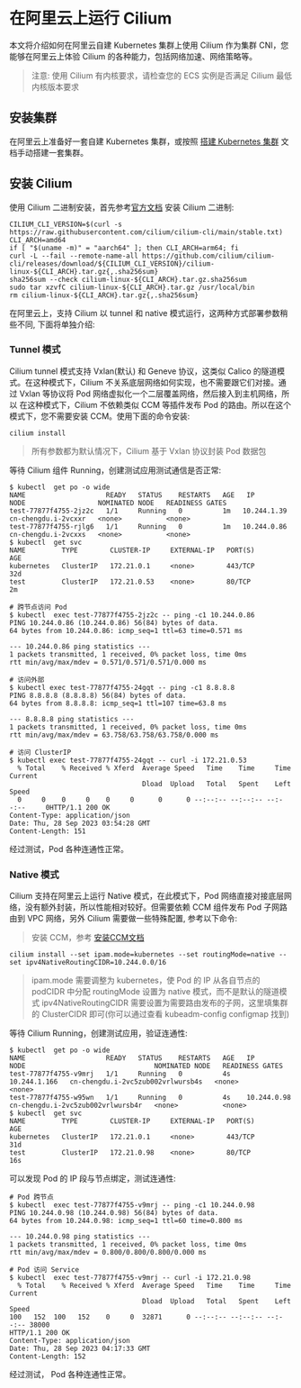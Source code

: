# 在阿里云上运行 Cilium

本文将介绍如何在阿里云自建 Kubernetes 集群上使用 Cilium 作为集群 CNI，您能够在阿里云上体验 Cilium 的各种能力，包括网络加速、网络策略等。

> 注意: 使用 Cilium 有内核要求，请检查您的 ECS 实例是否满足 Cilium 最低内核版本要求

## 安装集群

在阿里云上准备好一套自建 Kubernetes 集群，或按照 [搭建 Kubernetes 集群](usage.md#搭建Kubernetes集群) 文档手动搭建一套集群。

## 安装 Cilium

使用 Cilium 二进制安装，首先参考[官方文档](https://docs.cilium.io/en/stable/gettingstarted/k8s-install-default/) 安装 Cilium 二进制:

```shell
CILIUM_CLI_VERSION=$(curl -s https://raw.githubusercontent.com/cilium/cilium-cli/main/stable.txt)
CLI_ARCH=amd64
if [ "$(uname -m)" = "aarch64" ]; then CLI_ARCH=arm64; fi
curl -L --fail --remote-name-all https://github.com/cilium/cilium-cli/releases/download/${CILIUM_CLI_VERSION}/cilium-linux-${CLI_ARCH}.tar.gz{,.sha256sum}
sha256sum --check cilium-linux-${CLI_ARCH}.tar.gz.sha256sum
sudo tar xzvfC cilium-linux-${CLI_ARCH}.tar.gz /usr/local/bin
rm cilium-linux-${CLI_ARCH}.tar.gz{,.sha256sum}
```

在阿里云上，支持 Cilium 以 tunnel 和 native 模式运行，这两种方式部署参数稍些不同, 下面将单独介绍:

### Tunnel 模式

Cilium tunnel 模式支持 Vxlan(默认) 和 Geneve 协议，这类似 Calico 的隧道模式。在这种模式下，Cilium 不关系底层网络如何实现，也不需要跟它们对接。通过 Vxlan 等协议将 Pod 网络虚拟化一个二层覆盖网络，然后接入到主机网络，所以
在这种模式下，Cilium 不依赖类似 CCM 等插件发布 Pod 的路由。所以在这个模式下，您不需要安装 CCM。使用下面的命令安装:

```shell
cilium install 
```

> 所有参数都为默认情况下，Cilium 基于 Vxlan 协议封装 Pod 数据包

等待 Cilium 组件 Running，创建测试应用测试通信是否正常:

```shell
$ kubectl  get po -o wide
NAME                    READY   STATUS    RESTARTS   AGE   IP               NODE                  NOMINATED NODE   READINESS GATES
test-77877f4755-2jz2c   1/1     Running   0          1m   10.244.1.39       cn-chengdu.i-2vcxxr   <none>           <none>
test-77877f4755-rjlg6   1/1     Running   0          1m   10.244.0.86     cn-chengdu.i-2vcxxs   <none>           <none>
$ kubectl  get svc
NAME         TYPE        CLUSTER-IP     EXTERNAL-IP   PORT(S)        AGE
kubernetes   ClusterIP   172.21.0.1     <none>        443/TCP        32d
test         ClusterIP   172.21.0.53    <none>        80/TCP         2m

# 跨节点访问 Pod
$ kubectl  exec test-77877f4755-2jz2c -- ping -c1 10.244.0.86
PING 10.244.0.86 (10.244.0.86) 56(84) bytes of data.
64 bytes from 10.244.0.86: icmp_seq=1 ttl=63 time=0.571 ms

--- 10.244.0.86 ping statistics ---
1 packets transmitted, 1 received, 0% packet loss, time 0ms
rtt min/avg/max/mdev = 0.571/0.571/0.571/0.000 ms

# 访问外部
$ kubectl exec test-77877f4755-24gqt -- ping -c1 8.8.8.8
PING 8.8.8.8 (8.8.8.8) 56(84) bytes of data.
64 bytes from 8.8.8.8: icmp_seq=1 ttl=107 time=63.8 ms

--- 8.8.8.8 ping statistics ---
1 packets transmitted, 1 received, 0% packet loss, time 0ms
rtt min/avg/max/mdev = 63.758/63.758/63.758/0.000 ms

# 访问 ClusterIP
$ kubectl exec test-77877f4755-24gqt -- curl -i 172.21.0.53
  % Total    % Received % Xferd  Average Speed   Time    Time     Time  Current
                                 Dload  Upload   Total   Spent    Left  Speed
  0     0    0     0    0     0      0      0 --:--:-- --:--:-- --:--:--     0HTTP/1.1 200 OK
Content-Type: application/json
Date: Thu, 28 Sep 2023 03:54:28 GMT
Content-Length: 151
```

经过测试，Pod 各种连通性正常。

### Native 模式

Cilium 支持在阿里云上运行 Native 模式，在此模式下，Pod 网络直接对接底层网络，没有额外封装，所以性能相对较好。但需要依赖 CCM 组件发布 Pod 子网路由到 VPC 网络，另外 Cilium 需要做一些特殊配置, 参考以下命令:

> 安装 CCM，参考 [安装CCM文档](usage.md#安装CCM组件，发布VPC路由)

```shell
cilium install --set ipam.mode=kubernetes --set routingMode=native --set ipv4NativeRoutingCIDR=10.244.0.0/16 
```

> ipam.mode 需要调整为 kubernetes，使 Pod 的 IP 从各自节点的 podCIDR 中分配
> routingMode 设置为 native 模式，而不是默认的隧道模式
> ipv4NativeRoutingCIDR 需要设置为需要路由发布的子网，这里填集群的 ClusterCIDR 即可(你可以通过查看 kubeadm-config configmap 找到)

等待 Cilium Running，创建测试应用，验证连通性:

```shell
$ kubectl  get po -o wide
NAME                    READY   STATUS    RESTARTS   AGE   IP             NODE                                NOMINATED NODE   READINESS GATES
test-77877f4755-v9mrj   1/1     Running   0          4s    10.244.1.166   cn-chengdu.i-2vc5zub002vrlwursb4s   <none>           <none>
test-77877f4755-w95wn   1/1     Running   0          4s    10.244.0.98    cn-chengdu.i-2vc5zub002vrlwursb4r   <none>           <none>
$ kubectl  get svc
NAME         TYPE        CLUSTER-IP     EXTERNAL-IP   PORT(S)        AGE
kubernetes   ClusterIP   172.21.0.1     <none>        443/TCP        31d
test         ClusterIP   172.21.0.98    <none>        80/TCP         16s
```

可以发现 Pod 的 IP 段与节点绑定，测试连通性:

```shell
# Pod 跨节点
$ kubectl  exec test-77877f4755-v9mrj -- ping -c1 10.244.0.98
PING 10.244.0.98 (10.244.0.98) 56(84) bytes of data.
64 bytes from 10.244.0.98: icmp_seq=1 ttl=60 time=0.800 ms

--- 10.244.0.98 ping statistics ---
1 packets transmitted, 1 received, 0% packet loss, time 0ms
rtt min/avg/max/mdev = 0.800/0.800/0.800/0.000 ms

# Pod 访问 Service
$ kubectl  exec test-77877f4755-v9mrj -- curl -i 172.21.0.98
  % Total    % Received % Xferd  Average Speed   Time    Time     Time  Current
                                 Dload  Upload   Total   Spent    Left  Speed
100   152  100   152    0     0  32871      0 --:--:-- --:--:-- --:--:-- 38000
HTTP/1.1 200 OK
Content-Type: application/json
Date: Thu, 28 Sep 2023 04:17:33 GMT
Content-Length: 152
```

经过测试， Pod 各种连通性正常。
